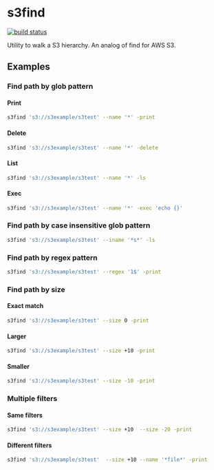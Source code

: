 # s3find
[![build status](https://travis-ci.org/AnderEnder/s3find-rs.svg?branch=master)](https://travis-ci.org/AnderEnder/s3find-rs)

Utility to walk a S3 hierarchy. An analog of find for AWS S3.

## Examples

### Find path by glob pattern

#### Print

```sh
s3find 's3://s3example/s3test' --name '*' -print
```

#### Delete

```sh
s3find 's3://s3example/s3test' --name '*' -delete
```

#### List

```sh
s3find 's3://s3example/s3test' --name '*' -ls
```

#### Exec

```sh
s3find 's3://s3example/s3test' --name '*' -exec 'echo {}'

```

### Find path by case insensitive glob pattern

```sh
s3find 's3://s3example/s3test' --iname '*s*' -ls
```

### Find path by regex pattern

```sh
s3find 's3://s3example/s3test' --regex '1$' -print
```

### Find path by size

#### Exact match

```sh
s3find 's3://s3example/s3test' --size 0 -print
```

#### Larger

```sh
s3find 's3://s3example/s3test' --size +10 -print
```

#### Smaller

```sh
s3find 's3://s3example/s3test' --size -10 -print
```

### Multiple filters

#### Same filters

```sh
s3find 's3://s3example/s3test' --size +10  --size -20 -print
```

#### Different filters

```sh
s3find 's3://s3example/s3test'  --size +10 --name '*file*' -print
```
